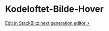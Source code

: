 # Kodeloftet-Bilde-Hover

[Edit in StackBlitz next generation editor ⚡️](https://stackblitz.com/~/github.com/amaliebernes/Kodeloftet-Bilde-Hover)